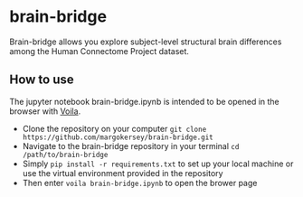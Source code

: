 # brain-bridge

Brain-bridge allows you explore subject-level structural brain differences among the Human Connectome Project dataset.

## How to use

The jupyter notebook brain-bridge.ipynb is intended to be opened in the browser with [Voila](https://voila.readthedocs.io/).

- Clone the repository on your computer `git clone https://github.com/margokersey/brain-bridge.git`
- Navigate to the brain-bridge repository in your terminal `cd /path/to/brain-bridge`
- Simply `pip install -r requirements.txt` to set up your local machine or use the virtual environment provided in the repository
- Then enter `voila brain-bridge.ipynb` to open the brower page
